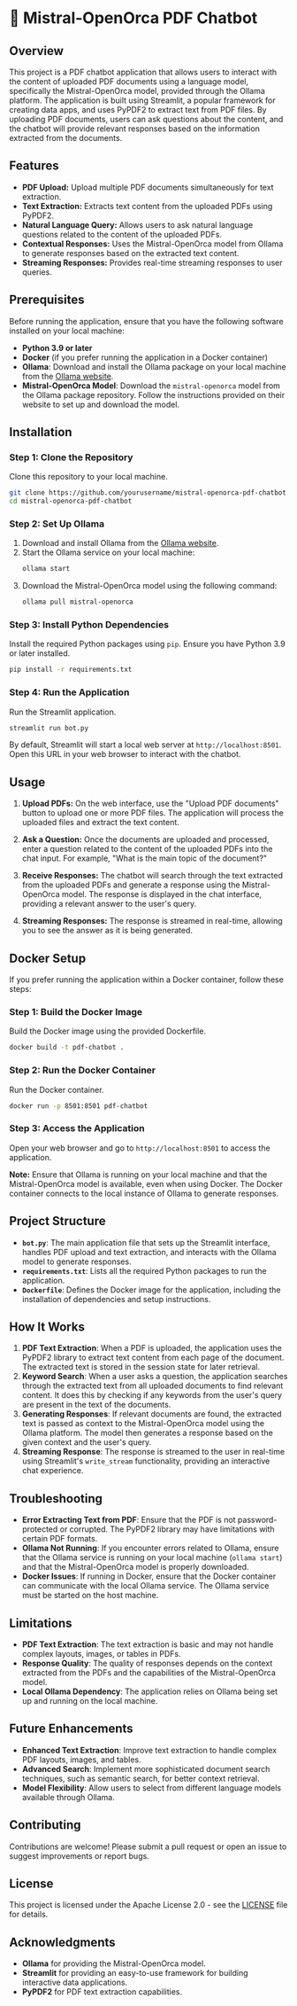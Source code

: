 # 💬 Mistral-OpenOrca PDF Chatbot

## Overview
This project is a PDF chatbot application that allows users to interact with the content of uploaded PDF documents using a language model, specifically the Mistral-OpenOrca model, provided through the Ollama platform. The application is built using Streamlit, a popular framework for creating data apps, and uses PyPDF2 to extract text from PDF files. By uploading PDF documents, users can ask questions about the content, and the chatbot will provide relevant responses based on the information extracted from the documents.

## Features
- **PDF Upload:** Upload multiple PDF documents simultaneously for text extraction.
- **Text Extraction:** Extracts text content from the uploaded PDFs using PyPDF2.
- **Natural Language Query:** Allows users to ask natural language questions related to the content of the uploaded PDFs.
- **Contextual Responses:** Uses the Mistral-OpenOrca model from Ollama to generate responses based on the extracted text content.
- **Streaming Responses:** Provides real-time streaming responses to user queries.

## Prerequisites
Before running the application, ensure that you have the following software installed on your local machine:
- **Python 3.9 or later**
- **Docker** (if you prefer running the application in a Docker container)
- **Ollama**: Download and install the Ollama package on your local machine from the [Ollama website](https://ollama.com/).
- **Mistral-OpenOrca Model**: Download the `mistral-openorca` model from the Ollama package repository. Follow the instructions provided on their website to set up and download the model.

## Installation

### Step 1: Clone the Repository
Clone this repository to your local machine.
```bash
git clone https://github.com/yourusername/mistral-openorca-pdf-chatbot.git
cd mistral-openorca-pdf-chatbot
```

### Step 2: Set Up Ollama
1. Download and install Ollama from the [Ollama website](https://ollama.com/).
2. Start the Ollama service on your local machine:
    ```bash
    ollama start
    ```
3. Download the Mistral-OpenOrca model using the following command:
    ```bash
    ollama pull mistral-openorca
    ```

### Step 3: Install Python Dependencies
Install the required Python packages using `pip`. Ensure you have Python 3.9 or later installed.
```bash
pip install -r requirements.txt
```

### Step 4: Run the Application
Run the Streamlit application.
```bash
streamlit run bot.py
```

By default, Streamlit will start a local web server at `http://localhost:8501`. Open this URL in your web browser to interact with the chatbot.

## Usage

1. **Upload PDFs:** On the web interface, use the "Upload PDF documents" button to upload one or more PDF files. The application will process the uploaded files and extract the text content.
   
2. **Ask a Question:** Once the documents are uploaded and processed, enter a question related to the content of the uploaded PDFs into the chat input. For example, "What is the main topic of the document?" 

3. **Receive Responses:** The chatbot will search through the text extracted from the uploaded PDFs and generate a response using the Mistral-OpenOrca model. The response is displayed in the chat interface, providing a relevant answer to the user's query.

4. **Streaming Responses:** The response is streamed in real-time, allowing you to see the answer as it is being generated.

## Docker Setup

If you prefer running the application within a Docker container, follow these steps:

### Step 1: Build the Docker Image
Build the Docker image using the provided Dockerfile.
```bash
docker build -t pdf-chatbot .
```

### Step 2: Run the Docker Container
Run the Docker container.
```bash
docker run -p 8501:8501 pdf-chatbot
```

### Step 3: Access the Application
Open your web browser and go to `http://localhost:8501` to access the application.

**Note:** Ensure that Ollama is running on your local machine and that the Mistral-OpenOrca model is available, even when using Docker. The Docker container connects to the local instance of Ollama to generate responses.

## Project Structure

- **`bot.py`**: The main application file that sets up the Streamlit interface, handles PDF upload and text extraction, and interacts with the Ollama model to generate responses.
- **`requirements.txt`**: Lists all the required Python packages to run the application.
- **`Dockerfile`**: Defines the Docker image for the application, including the installation of dependencies and setup instructions.

## How It Works

1. **PDF Text Extraction**: When a PDF is uploaded, the application uses the PyPDF2 library to extract text content from each page of the document. The extracted text is stored in the session state for later retrieval.
2. **Keyword Search**: When a user asks a question, the application searches through the extracted text from all uploaded documents to find relevant content. It does this by checking if any keywords from the user's query are present in the text of the documents.
3. **Generating Responses**: If relevant documents are found, the extracted text is passed as context to the Mistral-OpenOrca model using the Ollama platform. The model then generates a response based on the given context and the user's query.
4. **Streaming Response**: The response is streamed to the user in real-time using Streamlit's `write_stream` functionality, providing an interactive chat experience.

## Troubleshooting

- **Error Extracting Text from PDF**: Ensure that the PDF is not password-protected or corrupted. The PyPDF2 library may have limitations with certain PDF formats.
- **Ollama Not Running**: If you encounter errors related to Ollama, ensure that the Ollama service is running on your local machine (`ollama start`) and that the Mistral-OpenOrca model is properly downloaded.
- **Docker Issues**: If running in Docker, ensure that the Docker container can communicate with the local Ollama service. The Ollama service must be started on the host machine.

## Limitations
- **PDF Text Extraction**: The text extraction is basic and may not handle complex layouts, images, or tables in PDFs.
- **Response Quality**: The quality of responses depends on the context extracted from the PDFs and the capabilities of the Mistral-OpenOrca model.
- **Local Ollama Dependency**: The application relies on Ollama being set up and running on the local machine.

## Future Enhancements
- **Enhanced Text Extraction**: Improve text extraction to handle complex PDF layouts, images, and tables.
- **Advanced Search**: Implement more sophisticated document search techniques, such as semantic search, for better context retrieval.
- **Model Flexibility**: Allow users to select from different language models available through Ollama.

## Contributing
Contributions are welcome! Please submit a pull request or open an issue to suggest improvements or report bugs.

## License
This project is licensed under the Apache License 2.0 - see the [LICENSE](LICENSE) file for details.

## Acknowledgments
- **Ollama** for providing the Mistral-OpenOrca model.
- **Streamlit** for providing an easy-to-use framework for building interactive data applications.
- **PyPDF2** for PDF text extraction capabilities.
